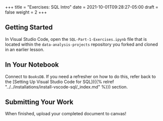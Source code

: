 +++
title = "Exercises: SQL Intro"
date = 2021-10-01T09:28:27-05:00
draft = false
weight = 2
+++

## Getting Started

In Visual Studio Code, open the `SQL-Part-1-Exercises.ipynb` file that is located within the `data-analysis-projects` repository you forked and cloned in an earlier lesson. 

## In Your Notebook

Connect to `BooksDB`.  If you need a refresher on how to do this, refer back to the [Setting Up Visual Studio Code for SQL]({{% relref "../../installations/install-vscode-sql/_index.md" %}}) section.

## Submitting Your Work

When finished, upload your completed document to canvas! 
